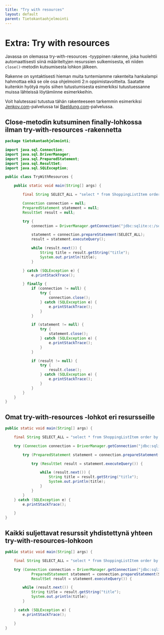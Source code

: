 ```yaml
---
title: "Try with resources"
layout: default
parent: Tietokantaohjelmointi
---
```


# Extra: Try with resources

Javassa on olemassa try-with-resources -tyyppinen rakenne, joka huolehtii automaattisesti siinä määriteltyjen resurssien sulkemisesta, eli niiden `close()`-metodin kutsumisesta lohkon jälkeen.

Rakenne on syntaktisesti hieman muita tuntemiamme rakenteita hankalampi hahmottaa eikä se ole osa ohjelmointi 2:n oppimistavoitteita. Saatatte kuitenkin hyötyä myös siihen tutustumisesta esimerkiksi tutustuessanne muissa lähteissä löytämiinne esimerkkeihin.

Voit halutessasi tutustua tähän rakenteeseen tarkemmin esimerkiksi [Jenkov.com](https://jenkov.com/tutorials/java-exception-handling/try-with-resources.html)-palvelussa tai [Baeldung.com](https://www.baeldung.com/java-try-with-resources)-palvelussa.

## Close-metodin kutsuminen finally-lohkossa ilman try-with-resources -rakennetta

```java
package tietokantaohjelmointi;

import java.sql.Connection;
import java.sql.DriverManager;
import java.sql.PreparedStatement;
import java.sql.ResultSet;
import java.sql.SQLException;

public class TryWithResources {

    public static void main(String[] args) {

        final String SELECT_ALL = "select * from ShoppingListItem order by id asc";

        Connection connection = null;
        PreparedStatement statement = null;
        ResultSet result = null;

        try {
            connection = DriverManager.getConnection("jdbc:sqlite:c:/sqlite/shoppingList.sqlite");

            statement = connection.prepareStatement(SELECT_ALL);
            result = statement.executeQuery();

            while (result.next()) {
                String title = result.getString("title");
                System.out.println(title);
            }

        } catch (SQLException e) {
            e.printStackTrace();

        } finally {
            if (connection != null) {
                try {
                    connection.close();
                } catch (SQLException e) {
                    e.printStackTrace();
                }
            }

            if (statement != null) {
                try {
                    statement.close();
                } catch (SQLException e) {
                    e.printStackTrace();
                }
            }

            if (result != null) {
                try {
                    result.close();
                } catch (SQLException e) {
                    e.printStackTrace();
                }
            }
        }
    }
}
```

## Omat try-with-resources -lohkot eri resursseille

```java
public static void main(String[] args) {

    final String SELECT_ALL = "select * from ShoppingListItem order by id asc";

    try (Connection connection = DriverManager.getConnection("jdbc:sqlite:c:/sqlite/shoppingList.sqlite")) {

        try (PreparedStatement statement = connection.prepareStatement(SELECT_ALL)) {

            try (ResultSet result = statement.executeQuery()) {

                while (result.next()) {
                    String title = result.getString("title");
                    System.out.println(title);
                }
            }
        }
    } catch (SQLException e) {
        e.printStackTrace();

    }
}
```

## Kaikki suljettavat resurssit yhdistettynä yhteen try-with-resources-lohkoon

```java
public static void main(String[] args) {

    final String SELECT_ALL = "select * from ShoppingListItem order by id asc";

    try (Connection connection = DriverManager.getConnection("jdbc:sqlite:c:/sqlite/shoppingList.sqlite");
            PreparedStatement statement = connection.prepareStatement(SELECT_ALL);
            ResultSet result = statement.executeQuery()) {

        while (result.next()) {
            String title = result.getString("title");
            System.out.println(title);
        }

    } catch (SQLException e) {
        e.printStackTrace();

    }
}
```